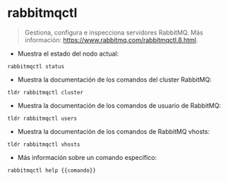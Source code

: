 # rabbitmqctl

> Gestiona, configura e inspecciona servidores RabbitMQ.
> Más información: <https://www.rabbitmq.com/rabbitmqctl.8.html>.

- Muestra el estado del nodo actual:

`rabbitmqctl status`

- Muestra la documentación de los comandos del cluster RabbitMQ:

`tldr rabbitmqctl cluster`

- Muestra la documentación de los comandos de usuario de RabbitMQ:

`tldr rabbitmqctl users`

- Muestra la documentación de los comandos de RabbitMQ vhosts:

`tldr rabbitmqctl vhosts`

- Más información sobre un comando específico:

`rabbitmqctl help {{comando}}`
